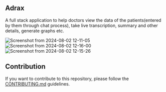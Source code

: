 ## Adrax

A full stack application to help doctors view the data of the patients(entered by them through chat process), take live transcription, summary and other details, generate graphs etc.

![Screenshot from 2024-08-02 12-11-05](https://github.com/user-attachments/assets/7c606940-25b2-4871-9f4e-c5d0459b4b2c)
![Screenshot from 2024-08-02 12-16-00](https://github.com/user-attachments/assets/500190e6-8908-4985-9573-abb41b1d65ae)
![Screenshot from 2024-08-02 12-15-26](https://github.com/user-attachments/assets/d32f3422-79d8-4989-be75-b3e6eb99aad2)

## Contribution

If you want to contribute to this repository, please follow the [CONTRIBUTING.md](https://github.com/asifrahaman13/potential-fiesta/blob/main/CONTRIBUTING.md) guidelines.